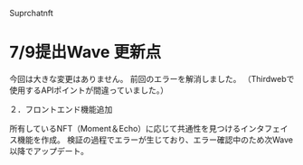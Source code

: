 Suprchatnft

# 7/9提出Wave 更新点

今回は大きな変更はありません。
前回のエラーを解消しました。
（Thirdwebで使用するAPIポイントが間違っていました。）

２．フロントエンド機能追加

所有しているNFT（Moment＆Echo）に応じて共通性を見つけるインタフェイス機能を作成。
検証の過程でエラーが生じており、エラー確認中のため次Wave以降でアップデート。
